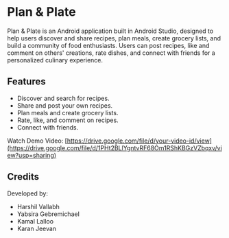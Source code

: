 # Plan & Plate
Plan & Plate is an Android application built in Android Studio, designed to help users discover and share recipes, plan meals, create grocery lists, and build a community of food enthusiasts. Users can post recipes, like and comment on others' creations, rate dishes, and connect with friends for a personalized culinary experience.

## Features
- Discover and search for recipes.
- Share and post your own recipes.
- Plan meals and create grocery lists.
- Rate, like, and comment on recipes.
- Connect with friends.

Watch Demo Video: [https://drive.google.com/file/d/your-video-id/view](https://drive.google.com/file/d/1PHt2BLlYgntvRF68Om1RShKBGzVZbqxv/view?usp=sharing)

## Credits
Developed by:
- Harshil Vallabh
- Yabsira Gebremichael
- Kamal Lalloo
- Karan Jeevan

